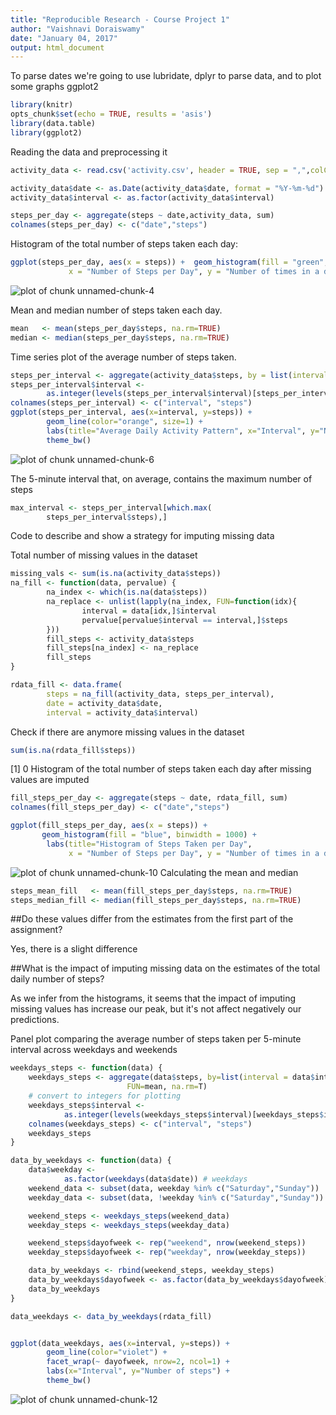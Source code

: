 ```yaml
---
title: "Reproducible Research - Course Project 1"
author: "Vaishnavi Doraiswamy"
date: "January 04, 2017"
output: html_document
---
```


To parse dates we're going to use lubridate, dplyr to parse data, and to plot some graphs ggplot2


```r
library(knitr)
opts_chunk$set(echo = TRUE, results = 'asis')
library(data.table)
library(ggplot2) 
```

Reading the data and preprocessing it


```r
activity_data <- read.csv('activity.csv', header = TRUE, sep = ",",colClasses=c("numeric", "character", "numeric"))

activity_data$date <- as.Date(activity_data$date, format = "%Y-%m-%d")
activity_data$interval <- as.factor(activity_data$interval)
```



```r
steps_per_day <- aggregate(steps ~ date,activity_data, sum)
colnames(steps_per_day) <- c("date","steps")
```


Histogram of the total number of steps taken each day:


```r
ggplot(steps_per_day, aes(x = steps)) +  geom_histogram(fill = "green", binwidth = 1000) + labs(title="Histogram of Steps Taken per Day", 
             x = "Number of Steps per Day", y = "Number of times in a day(Count)") + theme_bw() 
```

![plot of chunk unnamed-chunk-4](figure/unnamed-chunk-4-1.png)

Mean and median number of steps taken each day. 


```r
mean   <- mean(steps_per_day$steps, na.rm=TRUE)
median <- median(steps_per_day$steps, na.rm=TRUE)
```

Time series plot of the average number of steps taken.


```r
steps_per_interval <- aggregate(activity_data$steps, by = list(interval = activity_data$interval), FUN=mean, na.rm=TRUE)
steps_per_interval$interval <- 
        as.integer(levels(steps_per_interval$interval)[steps_per_interval$interval])
colnames(steps_per_interval) <- c("interval", "steps")
ggplot(steps_per_interval, aes(x=interval, y=steps)) +   
        geom_line(color="orange", size=1) +  
        labs(title="Average Daily Activity Pattern", x="Interval", y="Number of steps") +  
        theme_bw()
```

![plot of chunk unnamed-chunk-6](figure/unnamed-chunk-6-1.png)

The 5-minute interval that, on average, contains the maximum number of steps

```r
max_interval <- steps_per_interval[which.max(  
        steps_per_interval$steps),]
```

Code to describe and show a strategy for imputing missing data

Total number of missing values in the dataset

```r
missing_vals <- sum(is.na(activity_data$steps))
na_fill <- function(data, pervalue) {
        na_index <- which(is.na(data$steps))
        na_replace <- unlist(lapply(na_index, FUN=function(idx){
                interval = data[idx,]$interval
                pervalue[pervalue$interval == interval,]$steps
        }))
        fill_steps <- activity_data$steps
        fill_steps[na_index] <- na_replace
        fill_steps
}

rdata_fill <- data.frame(  
        steps = na_fill(activity_data, steps_per_interval),  
        date = activity_data$date,  
        interval = activity_data$interval)
```
Check if there are anymore missing values in the dataset

```r
sum(is.na(rdata_fill$steps))
```

[1] 0
Histogram of the total number of steps taken each day after missing values are imputed

```r
fill_steps_per_day <- aggregate(steps ~ date, rdata_fill, sum)
colnames(fill_steps_per_day) <- c("date","steps")

ggplot(fill_steps_per_day, aes(x = steps)) + 
       geom_histogram(fill = "blue", binwidth = 1000) + 
        labs(title="Histogram of Steps Taken per Day", 
             x = "Number of Steps per Day", y = "Number of times in a day(Count)") + theme_bw() 
```

![plot of chunk unnamed-chunk-10](figure/unnamed-chunk-10-1.png)
Calculating the mean and median

```r
steps_mean_fill   <- mean(fill_steps_per_day$steps, na.rm=TRUE)
steps_median_fill <- median(fill_steps_per_day$steps, na.rm=TRUE)
```
##Do these values differ from the estimates from the first part of the assignment?

Yes, there is a slight difference

##What is the impact of imputing missing data on the estimates of the total daily number of steps?

As we infer from the histograms, it seems that the impact of imputing missing values has increase our peak, but it's not affect negatively our predictions.


Panel plot comparing the average number of steps taken per 5-minute interval across weekdays and weekends


```r
weekdays_steps <- function(data) {
    weekdays_steps <- aggregate(data$steps, by=list(interval = data$interval),
                          FUN=mean, na.rm=T)
    # convert to integers for plotting
    weekdays_steps$interval <- 
            as.integer(levels(weekdays_steps$interval)[weekdays_steps$interval])
    colnames(weekdays_steps) <- c("interval", "steps")
    weekdays_steps
}

data_by_weekdays <- function(data) {
    data$weekday <- 
            as.factor(weekdays(data$date)) # weekdays
    weekend_data <- subset(data, weekday %in% c("Saturday","Sunday"))
    weekday_data <- subset(data, !weekday %in% c("Saturday","Sunday"))

    weekend_steps <- weekdays_steps(weekend_data)
    weekday_steps <- weekdays_steps(weekday_data)

    weekend_steps$dayofweek <- rep("weekend", nrow(weekend_steps))
    weekday_steps$dayofweek <- rep("weekday", nrow(weekday_steps))

    data_by_weekdays <- rbind(weekend_steps, weekday_steps)
    data_by_weekdays$dayofweek <- as.factor(data_by_weekdays$dayofweek)
    data_by_weekdays
}

data_weekdays <- data_by_weekdays(rdata_fill)


ggplot(data_weekdays, aes(x=interval, y=steps)) + 
        geom_line(color="violet") + 
        facet_wrap(~ dayofweek, nrow=2, ncol=1) +
        labs(x="Interval", y="Number of steps") +
        theme_bw()
```

![plot of chunk unnamed-chunk-12](figure/unnamed-chunk-12-1.png)
